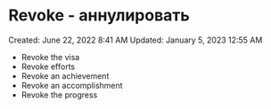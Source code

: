 # Revoke - аннулировать

Created: June 22, 2022 8:41 AM
Updated: January 5, 2023 12:55 AM

- Revoke the visa
- Revoke efforts
- Revoke an achievement
- Revoke an accomplishment
- Revoke the progress